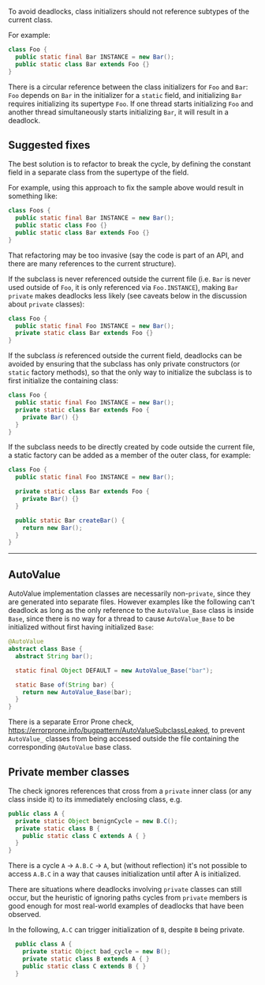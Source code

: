 To avoid deadlocks, class initializers should not reference subtypes of the
current class.

For example:

```java
class Foo {
  public static final Bar INSTANCE = new Bar();
  public static class Bar extends Foo {}
}
```

There is a circular reference between the class initializers for `Foo` and
`Bar`: `Foo` depends on `Bar` in the initializer for a `static` field, and
initializing `Bar` requires initializing its supertype `Foo`. If one thread
starts initializing `Foo` and another thread simultaneously starts initializing
`Bar`, it will result in a deadlock.

## Suggested fixes

The best solution is to refactor to break the cycle, by defining the constant
field in a separate class from the supertype of the field.

For example, using this approach to fix the sample above would result in
something like:

```java
class Foos {
  public static final Bar INSTANCE = new Bar();
  public static class Foo {}
  public static class Bar extends Foo {}
}
```

That refactoring may be too invasive (say the code is part of an API, and there
are many references to the current structure).

If the subclass is never referenced outside the current file (i.e. `Bar` is
never used outside of `Foo`, it is only referenced via `Foo.INSTANCE`), making
`Bar` `private` makes deadlocks less likely (see caveats below in the discussion
about `private` classes):

```java
class Foo {
  public static final Foo INSTANCE = new Bar();
  private static class Bar extends Foo {}
}
```

If the subclass *is* referenced outside the current field, deadlocks can be
avoided by ensuring that the subclass has only private constructors (or `static`
factory methods), so that the only way to initialize the subclass is to first
initialize the containing class:

```java
class Foo {
  public static final Foo INSTANCE = new Bar();
  private static class Bar extends Foo {
    private Bar() {}
  }
}
```

If the subclass needs to be directly created by code outside the current file, a
static factory can be added as a member of the outer class, for example:

```java
class Foo {
  public static final Foo INSTANCE = new Bar();

  private static class Bar extends Foo {
    private Bar() {}
  }

  public static Bar createBar() {
    return new Bar();
  }
}
```

--------------------------------------------------------------------------------

## AutoValue

AutoValue implementation classes are necessarily non-`private`, since they are
generated into separate files. However examples like the following can't
deadlock as long as the only reference to the `AutoValue_Base` class is inside
`Base`, since there is no way for a thread to cause `AutoValue_Base` to be
initialized without first having initialized `Base`:

```java
@AutoValue
abstract class Base {
  abstract String bar();

  static final Object DEFAULT = new AutoValue_Base("bar");

  static Base of(String bar) {
    return new AutoValue_Base(bar);
  }
}
```

There is a separate Error Prone check, https://errorprone.info/bugpattern/AutoValueSubclassLeaked, to
prevent `AutoValue_` classes from being accessed outside the file containing the
corresponding `@AutoValue` base class.

## Private member classes

The check ignores references that cross from a `private` inner class (or any
class inside it) to its immediately enclosing class, e.g.

```java
public class A {
  private static Object benignCycle = new B.C();
  private static class B {
    public static class C extends A { }
  }
}
```

There is a cycle `A` -> `A.B.C` -> `A`, but (without reflection) it's not
possible to access `A.B.C` in a way that causes initialization until after A is
initialized.

There are situations where deadlocks involving `private` classes can still
occur, but the heuristic of ignoring paths cycles from `private` members is good
enough for most real-world examples of deadlocks that have been observed.

In the following, `A.C` can trigger initialization of `B`, despite `B` being
private.

```java
  public class A {
    private static Object bad_cycle = new B();
    private static class B extends A { }
    public static class C extends B { }
  }
```
